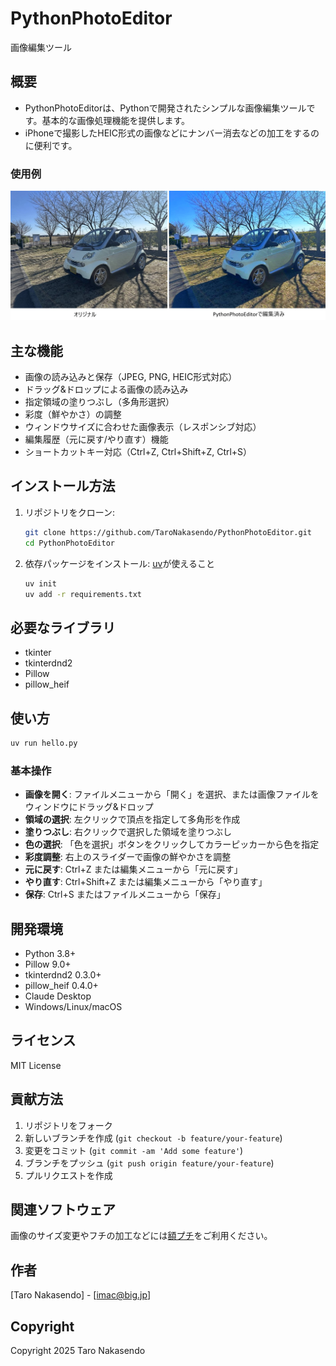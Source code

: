 # PythonPhotoEditor

画像編集ツール

## 概要

- PythonPhotoEditorは、Pythonで開発されたシンプルな画像編集ツールです。基本的な画像処理機能を提供します。
- iPhoneで撮影したHEIC形式の画像などにナンバー消去などの加工をするのに便利です。

### 使用例

![使用例](smart.jpg)


## 主な機能

- 画像の読み込みと保存（JPEG, PNG, HEIC形式対応）
- ドラッグ&ドロップによる画像の読み込み
- 指定領域の塗りつぶし（多角形選択）
- 彩度（鮮やかさ）の調整
- ウィンドウサイズに合わせた画像表示（レスポンシブ対応）
- 編集履歴（元に戻す/やり直す）機能
- ショートカットキー対応（Ctrl+Z, Ctrl+Shift+Z, Ctrl+S）

## インストール方法

1. リポジトリをクローン:

    ```bash
    git clone https://github.com/TaroNakasendo/PythonPhotoEditor.git
    cd PythonPhotoEditor
    ```

2. 依存パッケージをインストール: [uv](https://docs.astral.sh/uv/)が使えること

    ```bash
    uv init
    uv add -r requirements.txt
    ```

## 必要なライブラリ

- tkinter
- tkinterdnd2
- Pillow
- pillow_heif

## 使い方

```bash
uv run hello.py
```

### 基本操作

- **画像を開く**: ファイルメニューから「開く」を選択、または画像ファイルをウィンドウにドラッグ&ドロップ
- **領域の選択**: 左クリックで頂点を指定して多角形を作成
- **塗りつぶし**: 右クリックで選択した領域を塗りつぶし
- **色の選択**: 「色を選択」ボタンをクリックしてカラーピッカーから色を指定
- **彩度調整**: 右上のスライダーで画像の鮮やかさを調整
- **元に戻す**: Ctrl+Z または編集メニューから「元に戻す」
- **やり直す**: Ctrl+Shift+Z または編集メニューから「やり直す」
- **保存**: Ctrl+S またはファイルメニューから「保存」

## 開発環境

- Python 3.8+
- Pillow 9.0+
- tkinterdnd2 0.3.0+
- pillow_heif 0.4.0+
- Claude Desktop
- Windows/Linux/macOS

## ライセンス

MIT License

## 貢献方法

1. リポジトリをフォーク
2. 新しいブランチを作成 (`git checkout -b feature/your-feature`)
3. 変更をコミット (`git commit -am 'Add some feature'`)
4. ブランチをプッシュ (`git push origin feature/your-feature`)
5. プルリクエストを作成

## 関連ソフトウェア

画像のサイズ変更やフチの加工などには[額プチ](https://nakasendo.com/seedea/)をご利用ください。

## 作者

[Taro Nakasendo] - [imac@big.jp]

## Copyright

Copyright 2025 Taro Nakasendo
